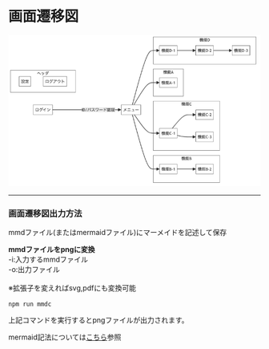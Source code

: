 # 画面遷移図
![画面遷移図](screen-transition-diagram.png)

---

### 画面遷移図出力方法

mmdファイル(またはmermaidファイル)にマーメイドを記述して保存<br>

**mmdファイルをpngに変換**<br>
-i:入力するmmdファイル<br>
-o:出力ファイル<br><br>
※拡張子を変えればsvg,pdfにも変換可能<br>

```shell
npm run mmdc
```

上記コマンドを実行するとpngファイルが出力されます。<br>

mermaid記法については[こちら](https://zenn.dev/kento_mm_ninw/articles/8b10afdbef306a)参照
